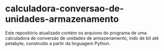 # calculadora-conversao-de-unidades-armazenamento
Este repositório atualizado contém os arquivos do programa de uma calculadora de conversão de unidades de armazenamento, indo de bit até petabyte, construído a partir da linguagem Python.
